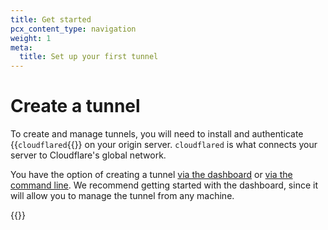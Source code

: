 ```yaml
---
title: Get started
pcx_content_type: navigation
weight: 1
meta:
  title: Set up your first tunnel
---
```


# Create a tunnel

To create and manage tunnels, you will need to install and authenticate {{<glossary-tooltip term_id="cloudflared">`cloudflared`{{</glossary-tooltip>}} on your origin server. `cloudflared` is what connects your server to Cloudflare's global network.

You have the option of creating a tunnel [via the dashboard](/cloudflare-one/connections/connect-networks/get-started/create-remote-tunnel/) or [via the command line](/cloudflare-one/connections/connect-networks/get-started/create-local-tunnel/). We recommend getting started with the dashboard, since it will allow you to manage the tunnel from any machine.

{{<directory-listing>}}
